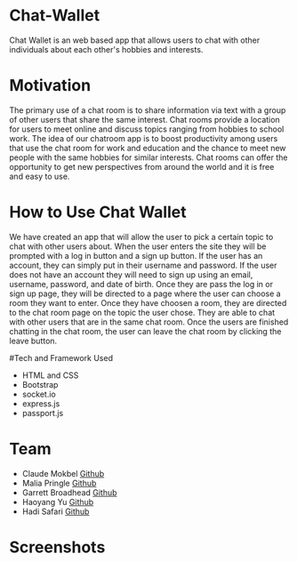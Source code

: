 # Chat-Wallet

Chat Wallet is an web based app that allows users to chat with other individuals about each other's hobbies and interests.

# Motivation

The primary use of a chat room is to share information via text with a group of other users that share the same interest. Chat rooms provide a location for users to meet online and discuss topics ranging from hobbies to school work. The idea of our chatroom app is to boost productivity among users that use the chat room for work and education and the chance to meet new people with the same hobbies for similar interests. Chat rooms can offer the opportunity to get new perspectives from around the world and it is free and easy to use.

# How to Use Chat Wallet

We have created an app that will allow the user to pick a certain topic to chat with other users about. When the user enters the site they will be prompted with a log in button and a sign up button. If the user has an account, they can simply put in their username and password. If the user does not have an account they will need to sign up using an email, username, password, and date of birth. Once they are pass the log in or sign up page, they will be directed to a page where the user can choose a room they want to enter. Once they have choosen a room, they are directed to the chat room page on the topic the user chose. They are able to chat with other users that are in the same chat room. Once the users are finished chatting in the chat room, the user can leave the chat room by clicking the leave button.

#Tech and Framework Used
- HTML and CSS
- Bootstrap
- socket.io
- express.js
- passport.js

# Team
- Claude Mokbel [Github](https://github.com/cmokbel1)
- Malia Pringle [Github](https://github.com/pringle97)
- Garrett Broadhead [Github](https://github.com/g-broadhead)
- Haoyang Yu [Github](https://github.com/hvoyvng)
- Hadi Safari [Github](https://github.com/hadisafari77)

# Screenshots